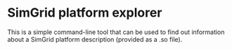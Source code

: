 # SimGrid platform explorer

This is a simple command-line tool that can be used to find out information about a SimGrid platform description (provided as a .so file). 


